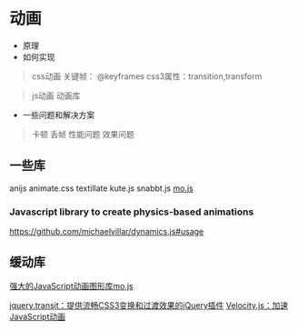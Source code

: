 动画
===

- 原理
- 如何实现
> css动画
关键帧： @keyframes
css3属性：transition,transform

> js动画
> 动画库


- 一些问题和解决方案
> 卡顿
> 丢帧
> 性能问题
> 效果问题


一些库
---
anijs
animate.css
textillate
kute.js
snabbt.js
[mo.js](https://github.com/legomushroom/mojs)

### Javascript library to create physics-based animations 
https://github.com/michaelvillar/dynamics.js#usage


## 缓动库


[强大的JavaScript动画图形库mo.js](http://www.cnblogs.com/bigboyLin/p/5447947.html)

[jquery.transit：提供流畅CSS3变换和过渡效果的jQuery插件](http://hao.jobbole.com/jquery-transit/?utm_source=web.jobbole.com&utm_medium=sidebar-resources)
[Velocity.js：加速JavaScript动画](http://hao.jobbole.com/velocity-js/?utm_source=web.jobbole.com&utm_medium=sidebar-resources)


